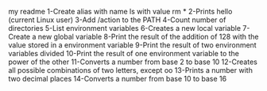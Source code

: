 my  readme
1-Create alias with name ls with value rm *
2-Prints hello (current Linux user)
3-Add /action to the PATH
4-Count number of directories
5-List environment variables
6-Creates a new local variable
7-Create a new global variable
8-Print the result of the addition of 128 with the value stored in a environment variable
9-Print the result of two environment variables divided
10-Print the result of one environment variable to the power of the other
11-Converts a number from base 2 to base 10
12-Creates all possible combinations of two letters, except oo
13-Prints a number with two decimal places
14-Converts a number from base 10 to base 16
